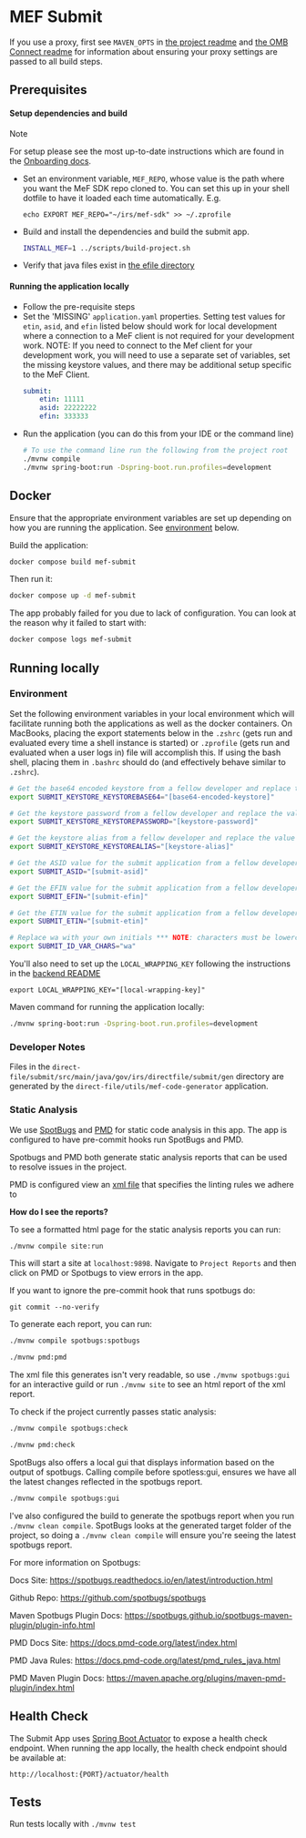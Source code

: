 # MEF Submit

If you use a proxy, first see `MAVEN_OPTS` in [the project readme](../README.md#important-configuration-variables) and [the OMB Connect readme](../README-omb-connect.md) for information about ensuring your proxy settings are passed to all build steps.

## Prerequisites

#### Setup dependencies and build

> [!NOTE]
> For setup please see the most up-to-date instructions which are found in the [Onboarding docs](../../ONBOARDING.md).

- Set an environment variable, `MEF_REPO`, whose value is the path where you want the MeF SDK repo cloned to. You can
set this up in your shell dotfile to have it loaded each time automatically. E.g.

    ```shell
    echo EXPORT MEF_REPO="~/irs/mef-sdk" >> ~/.zprofile
    ```

- Build and install the dependencies and build the submit app.

    ```sh
    INSTALL_MEF=1 ../scripts/build-project.sh
    ```

- Verify that java files exist in [the efile directory](./src/main/java/gov/irs/directfile/submit/xml/gov/irs/efile)

#### Running the application locally
- Follow the pre-requisite steps
- Set the 'MISSING' `application.yaml` properties. Setting test values for `etin`, `asid`, and `efin` listed below should work for local development where a connection to a MeF client is not required for your development work.
    NOTE: If you need to connect to the Mef client for your development work, you will need to use a separate set of variables, set the missing keystore values, and there may be additional setup specific to the MeF Client.
    ```yaml
    submit:
        etin: 11111
        asid: 22222222
        efin: 333333
    ```
- Run the application (you can do this from your IDE or the command line)
    ```sh
    # To use the command line run the following from the project root
    ./mvnw compile
    ./mvnw spring-boot:run -Dspring-boot.run.profiles=development
    ```
## Docker

Ensure that the appropriate environment variables are set up depending on how you are running the application.
See [environment](#environment) below.

Build the application:

```bash
docker compose build mef-submit
```

Then run it:

```bash
docker compose up -d mef-submit
```

The app probably failed for you due to lack of configuration.  You can look at the reason why it failed to start with:

```bash
docker compose logs mef-submit
```

## Running locally

### Environment

Set the following environment variables in your local environment which will facilitate running both the applications as well as the docker containers.  On MacBooks, placing the export statements below in the `.zshrc` (gets run and evaluated every time a shell instance is started) or `.zprofile` (gets run and evaluated when a user logs in) file will accomplish this.  If using the bash shell, placing them in `.bashrc` should do (and effectively behave similar to `.zshrc`).

```sh
# Get the base64 encoded keystore from a fellow developer and replace the value in between quotes with the actual value
export SUBMIT_KEYSTORE_KEYSTOREBASE64="[base64-encoded-keystore]"

# Get the keystore password from a fellow developer and replace the value in between quotes with the actual value
export SUBMIT_KEYSTORE_KEYSTOREPASSWORD="[keystore-password]"

# Get the keystore alias from a fellow developer and replace the value in between quotes with the actual value
export SUBMIT_KEYSTORE_KEYSTOREALIAS="[keystore-alias]"

# Get the ASID value for the submit application from a fellow developer and replace the value in between quotes with the actual value
export SUBMIT_ASID="[submit-asid]"

# Get the EFIN value for the submit application from a fellow developer and replace the value in between quotes with the actual value
export SUBMIT_EFIN="[submit-efin]"

# Get the ETIN value for the submit application from a fellow developer and replace the value in between quotes with the actual value
export SUBMIT_ETIN="[submit-etin]"

# Replace wa with your own initials *** NOTE: characters must be lowercase ***
export SUBMIT_ID_VAR_CHARS="wa"
```

You'll also need to set up the `LOCAL_WRAPPING_KEY` following the instructions in the [backend README](../backend/README.md#initial-setup)

```
export LOCAL_WRAPPING_KEY="[local-wrapping-key]"
```

Maven command for running the application locally:

```sh
./mvnw spring-boot:run -Dspring-boot.run.profiles=development
```

### Developer Notes

Files in the `direct-file/submit/src/main/java/gov/irs/directfile/submit/gen` directory are generated by the `direct-file/utils/mef-code-generator` application.

### Static Analysis

We use [SpotBugs](https://spotbugs.readthedocs.io/en/stable/bugDescriptions.html) and [PMD](https://pmd.github.io/pmd/index.html) for static code analysis in this app. The app is configured to have pre-commit hooks
run SpotBugs and PMD.

Spotbugs and PMD both generate static analysis reports that can be used to resolve issues in the project.

PMD is configured view an [xml file](src/main/resources/pmd/static-analysis-ruleset.xml) that specifies the linting rules we adhere to

**How do I see the reports?**

To see a formatted html page for the static analysis reports you can run:

```bash
./mvnw compile site:run
```

This will start a site at `localhost:9898`. Navigate to `Project Reports` and then click on PMD or Spotbugs to view errors in the app.

If you want to ignore the pre-commit hook that runs spotbugs do:

`git commit --no-verify`

To generate each  report, you can run:

```bash
./mvnw compile spotbugs:spotbugs
```

```bash
./mvnw pmd:pmd
```

The xml file this generates isn't very readable, so use `./mvnw spotbugs:gui` for an interactive guild or run `./mvnw site` to see an html report of the xml report.

To check if the project currently passes static analysis:

```bash
./mvnw compile spotbugs:check
```

```bash
./mvnw pmd:check
```

SpotBugs also offers a local gui that displays information based on the output of spotbugs. Calling compile before spotless:gui, ensures
we have all the latest changes reflected in the spotbugs report.

```bash
./mvnw compile spotbugs:gui
```

I've also configured the build to generate the spotbugs report when you run `./mvnw clean compile`. SpotBugs looks at the generated target folder
of the project, so doing a `./mvnw clean compile` will ensure you're seeing the latest spotbugs report.

For more information on Spotbugs:

Docs Site: https://spotbugs.readthedocs.io/en/latest/introduction.html

Github Repo: https://github.com/spotbugs/spotbugs

Maven Spotbugs Plugin Docs: https://spotbugs.github.io/spotbugs-maven-plugin/plugin-info.html

PMD Docs Site: https://docs.pmd-code.org/latest/index.html

PMD Java Rules: https://docs.pmd-code.org/latest/pmd_rules_java.html

PMD Maven Plugin Docs: https://maven.apache.org/plugins/maven-pmd-plugin/index.html

## Health Check

The Submit App uses [Spring Boot Actuator](https://docs.spring.io/spring-boot/docs/2.5.6/reference/html/actuator.html#actuator.endpoints.enabling) to expose a health check endpoint.
When running the app locally, the health check endpoint should be available at:

```text
http://localhost:{PORT}/actuator/health
```

## Tests

Run tests locally with `./mvnw test`
